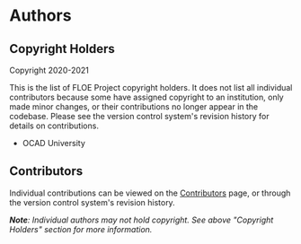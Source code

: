 # Authors

## Copyright Holders

Copyright 2020-2021

This is the list of FLOE Project copyright holders. It does not list all individual contributors because some have assigned
copyright to an institution, only made minor changes, or their contributions no longer appear in the codebase.
Please see the version control system's revision history for details on contributions.

* OCAD University

## Contributors

Individual contributions can be viewed on the
[Contributors](https://github.com/fluid-project/floeproject.org/graphs/contributors) page, or through the version control
system's revision history.

_**Note**: Individual authors may not hold copyright. See above "Copyright Holders" section for more information._
